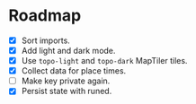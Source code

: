# Roadmap

- [x] Sort imports.
- [x] Add light and dark mode.
- [x] Use `topo-light` and `topo-dark` MapTiler tiles.
- [x] Collect data for place times.
- [ ] Make key private again.
- [x] Persist state with runed.
